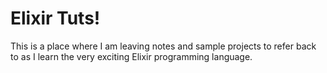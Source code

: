 # Elixir Tuts!

This is a place where I am leaving notes and sample projects to refer back to as I learn the very exciting Elixir programming language.

